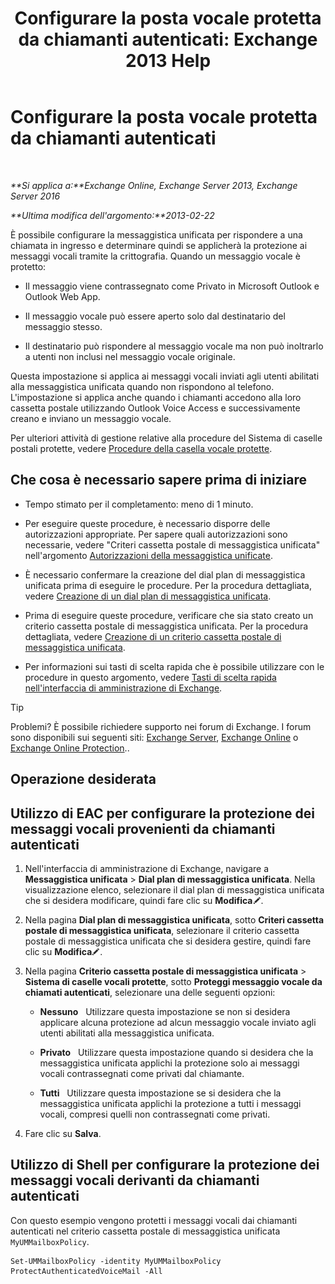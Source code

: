 ﻿---
title: 'Configurare la posta vocale protetta da chiamanti autenticati: Exchange 2013 Help'
TOCTitle: Configurare la posta vocale protetta da chiamanti autenticati
ms:assetid: f69e94a7-9768-4445-9ded-e78d732bd623
ms:mtpsurl: https://technet.microsoft.com/it-it/library/Ee423560(v=EXCHG.150)
ms:contentKeyID: 52057353
ms.date: 05/22/2018
mtps_version: v=EXCHG.150
ms.translationtype: MT
---

# Configurare la posta vocale protetta da chiamanti autenticati

 

_**Si applica a:**Exchange Online, Exchange Server 2013, Exchange Server 2016_

_**Ultima modifica dell'argomento:**2013-02-22_

È possibile configurare la messaggistica unificata per rispondere a una chiamata in ingresso e determinare quindi se applicherà la protezione ai messaggi vocali tramite la crittografia. Quando un messaggio vocale è protetto:

  - Il messaggio viene contrassegnato come Privato in Microsoft Outlook e Outlook Web App.

  - Il messaggio vocale può essere aperto solo dal destinatario del messaggio stesso.

  - Il destinatario può rispondere al messaggio vocale ma non può inoltrarlo a utenti non inclusi nel messaggio vocale originale.

Questa impostazione si applica ai messaggi vocali inviati agli utenti abilitati alla messaggistica unificata quando non rispondono al telefono. L'impostazione si applica anche quando i chiamanti accedono alla loro cassetta postale utilizzando Outlook Voice Access e successivamente creano e inviano un messaggio vocale.

Per ulteriori attività di gestione relative alla procedure del Sistema di caselle postali protette, vedere [Procedure della casella vocale protette](protected-voice-mail-procedures-exchange-2013-help.md).

## Che cosa è necessario sapere prima di iniziare

  - Tempo stimato per il completamento: meno di 1 minuto.

  - Per eseguire queste procedure, è necessario disporre delle autorizzazioni appropriate. Per sapere quali autorizzazioni sono necessarie, vedere "Criteri cassetta postale di messaggistica unificata" nell'argomento [Autorizzazioni della messaggistica unificate](unified-messaging-permissions-exchange-2013-help.md).

  - È necessario confermare la creazione del dial plan di messaggistica unificata prima di eseguire le procedure. Per la procedura dettagliata, vedere [Creazione di un dial plan di messaggistica unificata](create-a-um-dial-plan-exchange-2013-help.md).

  - Prima di eseguire queste procedure, verificare che sia stato creato un criterio cassetta postale di messaggistica unificata. Per la procedura dettagliata, vedere [Creazione di un criterio cassetta postale di messaggistica unificata](create-a-um-mailbox-policy-exchange-2013-help.md).

  - Per informazioni sui tasti di scelta rapida che è possibile utilizzare con le procedure in questo argomento, vedere [Tasti di scelta rapida nell'interfaccia di amministrazione di Exchange](keyboard-shortcuts-in-the-exchange-admin-center-exchange-online-protection-help.md).


> [!TIP]
> Problemi? È possibile richiedere supporto nei forum di Exchange. I forum sono disponibili sui seguenti siti: <A href="https://go.microsoft.com/fwlink/p/?linkid=60612">Exchange Server</A>, <A href="https://go.microsoft.com/fwlink/p/?linkid=267542">Exchange Online</A> o <A href="https://go.microsoft.com/fwlink/p/?linkid=285351">Exchange Online Protection</A>..



## Operazione desiderata

## Utilizzo di EAC per configurare la protezione dei messaggi vocali provenienti da chiamanti autenticati

1.  Nell'interfaccia di amministrazione di Exchange, navigare a **Messaggistica unificata** \> **Dial plan di messaggistica unificata**. Nella visualizzazione elenco, selezionare il dial plan di messaggistica unificata che si desidera modificare, quindi fare clic su **Modifica**![Icona Modifica](images/JJ218640.6f53ccb2-1f13-4c02-bea0-30690e6ea71d(EXCHG.150).gif "Icona Modifica").

2.  Nella pagina **Dial plan di messaggistica unificata**, sotto **Criteri cassetta postale di messaggistica unificata**, selezionare il criterio cassetta postale di messaggistica unificata che si desidera gestire, quindi fare clic su **Modifica**![Icona Modifica](images/JJ218640.6f53ccb2-1f13-4c02-bea0-30690e6ea71d(EXCHG.150).gif "Icona Modifica").

3.  Nella pagina **Criterio cassetta postale di messaggistica unificata** \> **Sistema di caselle vocali protette**, sotto **Proteggi messaggio vocale da chiamati autenticati**, selezionare una delle seguenti opzioni:
    
      - **Nessuno**   Utilizzare questa impostazione se non si desidera applicare alcuna protezione ad alcun messaggio vocale inviato agli utenti abilitati alla messaggistica unificata.
    
      - **Privato**   Utilizzare questa impostazione quando si desidera che la messaggistica unificata applichi la protezione solo ai messaggi vocali contrassegnati come privati dal chiamante.
    
      - **Tutti**   Utilizzare questa impostazione se si desidera che la messaggistica unificata applichi la protezione a tutti i messaggi vocali, compresi quelli non contrassegnati come privati.

4.  Fare clic su **Salva**.

## Utilizzo di Shell per configurare la protezione dei messaggi vocali derivanti da chiamanti autenticati

Con questo esempio vengono protetti i messaggi vocali dai chiamanti autenticati nel criterio cassetta postale di messaggistica unificata `MyUMMailboxPolicy`.

    Set-UMMailboxPolicy -identity MyUMMailboxPolicy ProtectAuthenticatedVoiceMail -All

